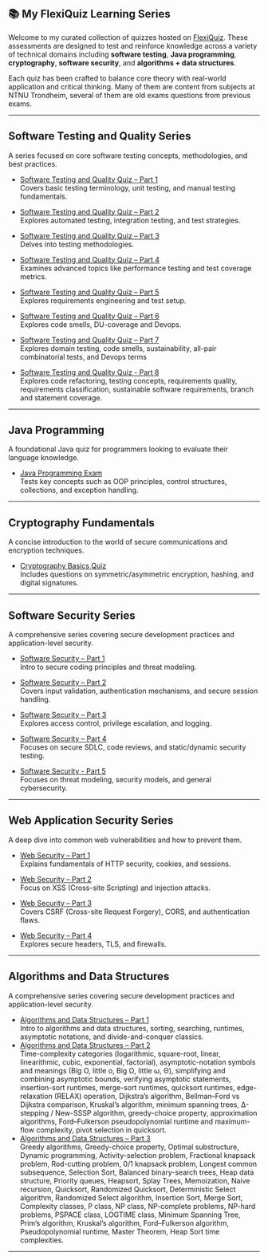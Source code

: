 ## 📚 My FlexiQuiz Learning Series

Welcome to my curated collection of quizzes hosted on [FlexiQuiz](https://www.flexiquiz.com). These assessments are designed to test and reinforce knowledge across a variety of technical domains including **software testing**, **Java programming**, **cryptography**,  **software security**, and **algorithms + data structures**.

Each quiz has been crafted to balance core theory with real-world application and critical thinking. Many of them are content from subjects at NTNU Trondheim, several of them are old exams questions from previous exams.

---

## Software Testing and Quality Series

A series focused on core software testing concepts, methodologies, and best practices.

- [Software Testing and Quality Quiz – Part 1](https://www.flexiquiz.com/SC/N/SoftwareTesting1)  
  Covers basic testing terminology, unit testing, and manual testing fundamentals.

- [Software Testing and Quality Quiz – Part 2](https://www.flexiquiz.com/SC/N/SoftwareTesting2)  
  Explores automated testing, integration testing, and test strategies.

- [Software Testing and Quality Quiz – Part 3](https://www.flexiquiz.com/SC/N/SoftwareTesting3)  
  Delves into testing methodologies.

- [Software Testing and Quality Quiz – Part 4](https://www.flexiquiz.com/SC/N/SoftwareTesting4)  
  Examines advanced topics like performance testing and test coverage metrics.

- [Software Testing and Quality Quiz – Part 5](https://www.flexiquiz.com/SC/N/SoftwareTesting5) \
  Explores requirements engineering and test setup.

- [Software Testing and Quality Quiz – Part 6](https://www.flexiquiz.com/SC/N/SoftwareTesting6) \
  Explores code smells, DU-coverage and Devops.

- [Software Testing and Quality Quiz – Part 7](https://www.flexiquiz.com/SC/N/SoftwareTesting7) \
  Explores domain testing, code smells, sustainability, all-pair combinatorial tests, and Devops terms

- [Software Testing and Quality Quiz - Part 8](https://www.flexiquiz.com/SC/N/SoftwareTesting8) \
  Explores code refactoring, testing concepts, requirements quality, requirements classification, sustainable software requirements, branch and statement coverage.

---

## Java Programming

A foundational Java quiz for programmers looking to evaluate their language knowledge.

- [Java Programming Exam](https://www.flexiquiz.com/SC/N/JavaExam1)  
  Tests key concepts such as OOP principles, control structures, collections, and exception handling.

---

## Cryptography Fundamentals

A concise introduction to the world of secure communications and encryption techniques.

- [Cryptography Basics Quiz](https://www.flexiquiz.com/SC/N/Cryptography1)  
  Includes questions on symmetric/asymmetric encryption, hashing, and digital signatures.

---

## Software Security Series

A comprehensive series covering secure development practices and application-level security.

- [Software Security – Part 1](https://www.flexiquiz.com/SC/N/SoftwareSecurityPart1)  
  Intro to secure coding principles and threat modeling.

- [Software Security – Part 2](https://www.flexiquiz.com/SC/N/SoftwareSecurityPart2)  
  Covers input validation, authentication mechanisms, and secure session handling.

- [Software Security – Part 3](https://www.flexiquiz.com/SC/N/SoftwareSecurityPart3)  
  Explores access control, privilege escalation, and logging.

- [Software Security – Part 4](https://www.flexiquiz.com/SC/N/SoftwareSecurityPart4)  
  Focuses on secure SDLC, code reviews, and static/dynamic security testing.

- [Software Security - Part 5](https://www.flexiquiz.com/SC/N/SoftwareSecurityPart5) \
  Focuses on threat modeling, security models, and general cybersecurity.

---

## Web Application Security Series

A deep dive into common web vulnerabilities and how to prevent them.

- [Web Security – Part 1](https://www.flexiquiz.com/SC/N/WebSecPart1)  
  Explains fundamentals of HTTP security, cookies, and sessions.

- [Web Security – Part 2](https://www.flexiquiz.com/SC/N/WebSecPart2)  
  Focus on XSS (Cross-site Scripting) and injection attacks.

- [Web Security – Part 3](https://www.flexiquiz.com/SC/N/WebSecPart3)  
  Covers CSRF (Cross-site Request Forgery), CORS, and authentication flaws.

- [Web Security – Part 4](https://www.flexiquiz.com/SC/N/WebSecPart4)  
  Explores secure headers, TLS, and firewalls.

---

## Algorithms and Data Structures

A comprehensive series covering secure development practices and application-level security.

- [Algorithms and Data Structures – Part 1](https://www.flexiquiz.com/SC/N/Algdat1)  
  Intro to algorithms and data structures, sorting, searching, runtimes, asymptotic notations, and divide-and-conquer classics.
- [Algorithms and Data Structures – Part 2](https://www.flexiquiz.com/SC/N/Algdat2)  
  Time-complexity categories (logarithmic, square-root, linear, linearithmic, cubic, exponential, factorial), asymptotic-notation symbols and meanings (Big O, little o, Big Ω, little ω, Θ), simplifying and combining asymptotic bounds, verifying asymptotic statements, insertion-sort runtimes, merge-sort runtimes, quicksort runtimes, edge-relaxation (RELAX) operation, Dijkstra’s algorithm, Bellman–Ford vs Dijkstra comparison, Kruskal’s algorithm, minimum spanning trees, Δ-stepping / New-SSSP algorithm, greedy-choice property, approximation algorithms, Ford–Fulkerson pseudopolynomial runtime and maximum-flow complexity, pivot selection in quicksort.
- [Algorithms and Data Structures – Part 3](https://www.flexiquiz.com/SC/N/Algdat3)  
  Greedy algorithms, Greedy-choice property, Optimal substructure, Dynamic programming, Activity-selection problem, Fractional knapsack problem, Rod-cutting problem, 0/1 knapsack problem, Longest common subsequence, Selection Sort, Balanced binary-search trees, Heap data structure, Priority queues, Heapsort, Splay Trees, Memoization, Naive recursion, Quicksort, Randomized Quicksort, Deterministic Select algorithm, Randomized Select algorithm, Insertion Sort, Merge Sort, Complexity classes, P class, NP class, NP-complete problems, NP-hard problems, PSPACE class, LOGTIME class, Minimum Spanning Tree, Prim’s algorithm, Kruskal’s algorithm, Ford–Fulkerson algorithm, Pseudopolynomial runtime, Master Theorem, Heap Sort time complexities.

---
